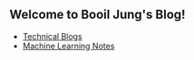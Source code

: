 ## Welcome to Booil Jung's Blog!

* [Technical Blogs](./technical_blogs/index.md)
* [Machine Learning Notes](./machine_learning_notes/index.md)
